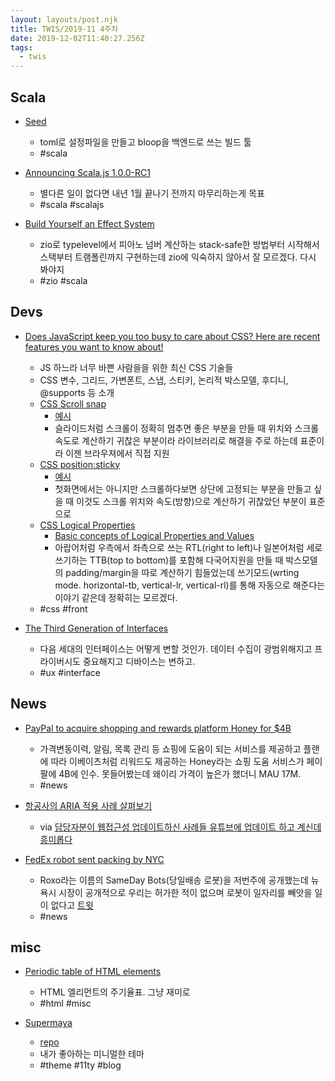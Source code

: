 ```yaml
---
layout: layouts/post.njk
title: TWIS/2019-11 4주차
date: 2019-12-02T11:40:27.256Z
tags:
  - twis
---
```



## Scala
- [Seed](https://tindzk.github.io/seed)
	- toml로 설정파일을 만들고 bloop을 백엔드로 쓰는 빌드 툴
	- #scala

- [Announcing Scala.js 1.0.0-RC1](https://www.scala-js.org/news/2019/11/26/announcing-scalajs-1.0.0-RC1)
	- 별다른 일이 없다면 내년 1월 끝나기 전까지 마무리하는게 목표
	- #scala #scalajs

- [Build Yourself an Effect System](https://www.youtube.com/watch?v=vRnYCLy7C0o)
	- zio로 typelevel에서 피아노 넘버 계산하는 stack-safe한 방법부터 시작해서 스택부터 트램폴린까지 구현하는데 zio에 익숙하지 않아서 잘 모르겠다. 다시 봐야지
	- #zio #scala


## Devs
- [Does JavaScript keep you too busy to care about CSS? Here are recent features you want to know about!](https://pawelgrzybek.com/does-javascript-keep-you-too-busy-to-care-about-css-here-are-recent-features-you-want-to-know-about/)
	- JS 하느라 너무 바쁜 사람을을 위한 최신 CSS 기술들
	- CSS 변수, 그리드, 가변폰트, 스냅, 스티키, 논리적 박스모델, 후디니, @supports 등 소개
	- [CSS Scroll snap](https://caniuse.com/#feat=css-snappoints)
		- [예시](https://codepen.io/pawelgrzybek/full/RwwmxJy)
		- 슬라이드처럼 스크롤이 정확히 멈추면 좋은 부분을 만들 때 위치와 스크롤 속도로 계산하기 귀찮은 부분이라 라이브러리로 해결을 주로 하는데 표준이라 이젠 브라우져에서 직접 지원
	- [CSS position:sticky](https://caniuse.com/#feat=css-sticky)
		- [예시](https://codepen.io/pawelgrzybek/details/BaagjrO)
		- 첫화면에서는 아니지만 스크롤하다보면 상단에 고정되는 부분을 만들고 싶을 때 이것도 스크롤 위치와 속도(방향)으로 계산하기 귀찮았던 부분이 표준으로
	- [CSS Logical Properties](https://caniuse.com/#feat=css-logical-props)
		- [Basic concepts of Logical Properties and Values](https://developer.mozilla.org/en-US/docs/Web/CSS/CSS_Logical_Properties/Basic_concepts)
		- 아랍어처럼 우측에서 좌측으로 쓰는 RTL(right to left)나 일본어처럼 세로쓰기하는 TTB(top to bottom)를 포함해 다국어지원을 만들 때 박스모델의 padding/margin을 따로 계산하기 힘들었는데 쓰기모드(wrting mode. horizontal-tb, vertical-lr, vertical-rl)를 통해 자동으로 해준다는 이야기 같은데 정확히는 모르겠다.
	- #css #front

- [The Third Generation of Interfaces](https://www.interfaces3.com/)
	- 다음 세대의 인터페이스는 어떻게 변할 것인가. 데이터 수집이 광범위해지고 프라이버시도 중요해지고 디바이스는 변하고.
	- #ux #interface


## News
- [PayPal to acquire shopping and rewards platform Honey for $4B](https://techcrunch.com/2019/11/20/paypal-to-acquire-shopping-and-rewards-platform-honey-for-4-billion)
	- 가격변동이력, 알림, 목록 관리 등 쇼핑에 도움이 되는 서비스를 제공하고 플랜에 따라 이베이츠처럼 리워드도 제공하는 Honey라는 쇼핑 도움 서비스가 페이팔에 4B에 인수. 못들어봤는데 왜이리 가격이 높은가 했더니 MAU 17M.
	- #news

- [항공사의 ARIA 적용 사례 살펴보기](https://www.youtube.com/playlist?list=PLtaz5vK7MbK0wauPYD9VtgkwX2Bx_Ygo3)
	- via [담당자분이 웹접근성 업데이트하신 사례들 유튜브에 업데이트 하고 계신데 흥미롭다](https://twitter.com/nenne_zZ/status/1199146704961818624)

- [FedEx robot sent packing by NYC](https://techcrunch.com/2019/11/26/fedex-robots-sent-packing-by-nyc/)
	- Roxo라는 이름의 SameDay Bots(당일배송 로봇)을 저번주에 공개했는데 뉴욕시 시장이 공개적으로 우리는 허가한 적이 없으며 로봇이 일자리를 빼앗을 일이 없다고 [트윗](https://twitter.com/NYCMayor/status/1198377885809152000)
	- #news


## misc
- [Periodic table of HTML elements](https://madebymike.github.io/html5-periodic-table/)
	- HTML 엘리먼트의 주기율표. 그냥 재미로
	- #html #misc

- [Supermaya](https://supermaya-demo.netlify.com/)
	- [repo](https://github.com/madebymike/supermaya)
	- 내가 좋아하는 미니멀한 테마
	- #theme #11ty #blog
